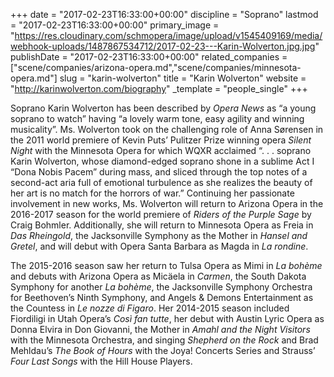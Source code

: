 +++
date = "2017-02-23T16:33:00+00:00"
discipline = "Soprano"
lastmod = "2017-02-23T16:33:00+00:00"
primary_image = "https://res.cloudinary.com/schmopera/image/upload/v1545409169/media/webhook-uploads/1487867534712/2017-02-23---Karin-Wolverton.jpg.jpg"
publishDate = "2017-02-23T16:33:00+00:00"
related_companies = ["scene/companies/arizona-opera.md","scene/companies/minnesota-opera.md"]
slug = "karin-wolverton"
title = "Karin Wolverton"
website = "http://karinwolverton.com/biography"
_template = "people_single"
+++

Soprano Karin Wolverton has been described by *Opera News* as “a young soprano to watch” having “a lovely warm tone, easy agility and winning musicality”. Ms. Wolverton took on the challenging role of Anna Sørensen in the 2011 world premiere of Kevin Puts’ Pulitzer Prize winning opera *Silent Night* with the Minnesota Opera for which WQXR acclaimed “. . . soprano Karin Wolverton, whose diamond-edged soprano shone in a sublime Act I “Dona Nobis Pacem” during mass, and sliced through the top notes of a second-act aria full of emotional turbulence as she realizes the beauty of her art is no match for the horrors of war.” Continuing her passionate involvement in new works, Ms. Wolverton will return to Arizona Opera in the 2016-2017 season for the world premiere of *Riders of the Purple Sage* by Craig Bohmler. Additionally, she will return to Minnesota Opera as Freia in *Das Rheingold*,  the Jacksonville Symphony as the Mother in *Hansel and Gretel*, and will debut with Opera Santa Barbara as Magda in *La rondine*.
 
The 2015-2016 season saw her return to Tulsa Opera as Mimi in *La bohème* and debuts with Arizona Opera as Micäela in *Carmen*, the South Dakota Symphony for another *La bohème*, the Jacksonville Symphony Orchestra for Beethoven’s Ninth Symphony, and Angels & Demons Entertainment as the Countess in *Le nozze di Figaro*. Her 2014-2015 season included Fiordiligi in Utah Opera’s *Così fan tutte*, her debut with Austin Lyric Opera as Donna Elvira in Don Giovanni, the Mother in *Amahl and the Night Visitors* with the Minnesota Orchestra, and singing *Shepherd on the Rock* and Brad Mehldau’s *The Book of Hours* with the Joya! Concerts Series and Strauss’ *Four Last Songs* with the Hill House Players.

